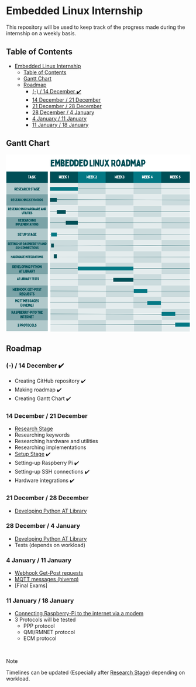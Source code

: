 # Embedded Linux Internship

This repository will be used to keep track of the progress made during the internship on a weekly basis.

## Table of Contents
- [Embedded Linux Internship](#embedded-linux-internship)
  - [Table of Contents](#table-of-contents)
  - [Gantt Chart](#gantt-chart)
  - [Roadmap](#roadmap)
    - [(-) / 14 December ✔️](#---14-december-️)
    - [14 December / 21 December](#14-december--21-december)
    - [21 December / 28 December](#21-december--28-december)
    - [28 December / 4 January](#28-december--4-january)
    - [4 January / 11 January](#4-january--11-january)
    - [11 January / 18 January](#11-january--18-january)

## Gantt Chart

![Gantt Chart](images/Gantt_Chart.png)

## Roadmap

###  (-) / 14 December ✔️
- Creating GitHub repository ✔️
- Making roadmap ✔️
- Creating Gantt Chart ✔️

### 14 December / 21 December
-	<u>Research Stage</u>
-	Researching keywords
-	Researching hardware and utilities
-	Researching implementations
-	<u>Setup Stage</u> ✔️
-	Setting-up Raspberry Pi ✔️
-	Setting-up SSH connections ✔️
-	Hardware integrations ✔️

### 21 December / 28 December
-	<u>Developing Python AT Library</u>

### 28 December / 4 January
-  <u>Developing Python AT Library</u>
-	Tests (depends on workload)

### 4 January / 11 January
-	<u>Webhook Get-Post requests</u>
-	<u>MQTT messages (hivemq)</u>
-	[Final Exams]

### 11 January / 18 January
-  <u>Connecting Raspberry-Pi to the internet via a modem</u>
-  3 Protocols will be tested
   -  PPP protocol
   -  QMI/RMNET protocol
   -  ECM protocol

<br>

> [!NOTE]
> Timelines can be updated (Especially after [Research Stage](#14-december--21-december)) depending on workload.